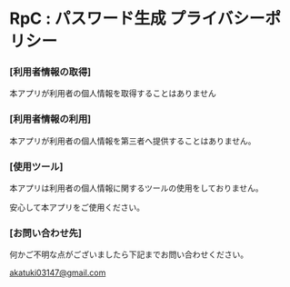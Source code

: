 # RpC : パスワード生成 プライバシーポリシー

### [利用者情報の取得]

本アプリが利用者の個人情報を取得することはありません

### [利用者情報の利用]

本アプリが利用者の個人情報を第三者へ提供することはありません。

### [使用ツール]
本アプリは利用者の個人情報に関するツールの使用をしておりません。

安心して本アプリをご使用ください。

### [お問い合わせ先]

何かご不明な点がございましたら下記までお問い合わせください。

akatuki03147@gmail.com
